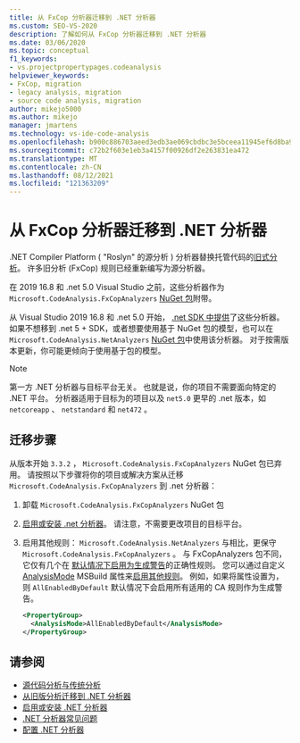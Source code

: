 ```yaml
---
title: 从 FxCop 分析器迁移到 .NET 分析器
ms.custom: SEO-VS-2020
description: 了解如何从 FxCop 分析器迁移到 .NET 分析器
ms.date: 03/06/2020
ms.topic: conceptual
f1_keywords:
- vs.projectpropertypages.codeanalysis
helpviewer_keywords:
- FxCop, migration
- legacy analysis, migration
- source code analysis, migration
author: mikejo5000
ms.author: mikejo
manager: jmartens
ms.technology: vs-ide-code-analysis
ms.openlocfilehash: b900c886703aeed3edb3ae069cbdbc3e5bceea11945ef6d8ba92fc85aa3c76b2
ms.sourcegitcommit: c72b2f603e1eb3a4157f00926df2e263831ea472
ms.translationtype: MT
ms.contentlocale: zh-CN
ms.lasthandoff: 08/12/2021
ms.locfileid: "121363209"
---
```

# <a name="migrate-from-fxcop-analyzers-to-net-analyzers"></a>从 FxCop 分析器迁移到 .NET 分析器

.NET Compiler Platform ( "Roslyn" 的源分析 ) 分析器替换托管代码的[旧式分析](code-analysis-for-managed-code-overview.md)。 许多旧分析 (FxCop) 规则已经重新编写为源分析器。

在 2019 16.8 和 .net 5.0 Visual Studio 之前，这些分析器作为 `Microsoft.CodeAnalysis.FxCopAnalyzers` [NuGet 包](https://www.nuget.org/packages/Microsoft.CodeAnalysis.FxCopAnalyzers)附带。

从 Visual Studio 2019 16.8 和 .net 5.0 开始， [.net SDK 中提供](/dotnet/fundamentals/code-analysis/overview)了这些分析器。 如果不想移到 .net 5 + SDK，或者想要使用基于 NuGet 包的模型，也可以在 `Microsoft.CodeAnalysis.NetAnalyzers` [NuGet 包](https://www.nuget.org/packages/Microsoft.CodeAnalysis.NetAnalyzers)中使用该分析器。 对于按需版本更新，你可能更倾向于使用基于包的模型。

> [!NOTE]
> 第一方 .NET 分析器与目标平台无关。 也就是说，你的项目不需要面向特定的 .NET 平台。 分析器适用于目标为的项目以及 `net5.0` 更早的 .net 版本，如 `netcoreapp` 、 `netstandard` 和 `net472` 。

## <a name="migration-steps"></a>迁移步骤

从版本开始 `3.3.2` ， `Microsoft.CodeAnalysis.FxCopAnalyzers` NuGet 包已弃用。 请按照以下步骤将你的项目或解决方案从迁移 `Microsoft.CodeAnalysis.FxCopAnalyzers` 到 .net 分析器：

1. 卸载 `Microsoft.CodeAnalysis.FxCopAnalyzers` NuGet 包

2. [启用或安装 .net 分析器](install-net-analyzers.md)。 请注意，不需要更改项目的目标平台。

3. 启用其他规则： `Microsoft.CodeAnalysis.NetAnalyzers` 与相比，更保守 `Microsoft.CodeAnalysis.FxCopAnalyzers` 。 与 FxCopAnalyzers 包不同，它仅有几个在 [默认情况下启用为生成警告](/dotnet/fundamentals/code-analysis/overview#enabled-rules)的正确性规则。 您可以通过自定义[AnalysisMode](/dotnet/core/project-sdk/msbuild-props#analysismode) MSBuild 属性来[启用其他规则](/dotnet/fundamentals/code-analysis/overview#enable-additional-rules)。 例如，如果将属性设置为，则 `AllEnabledByDefault` 默认情况下会启用所有适用的 CA 规则作为生成警告。

   ```xml
   <PropertyGroup>
     <AnalysisMode>AllEnabledByDefault</AnalysisMode>
   </PropertyGroup>
   ```

## <a name="see-also"></a>请参阅

- [源代码分析与传统分析](net-analyzers-faq.yml#what-s-the-difference-between-legacy-fxcop-and--net-analyzers-)
- [从旧版分析迁移到 .NET 分析器](migrate-from-legacy-analysis-to-net-analyzers.md)
- [启用或安装 .NET 分析器](install-net-analyzers.md)
- [.NET 分析器常见问题](net-analyzers-faq.yml)
- [配置 .NET 分析器](/dotnet/fundamentals/code-analysis/code-quality-rule-options)
